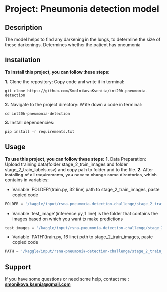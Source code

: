 # Project: Pneumonia detection model
## **Description**
The model helps to find any darkening in the lungs, to determine the size of these darkenings. Determines whether the patient has pneumonia

## **Installation**
**To install this project, you can follow these steps:**

**1.** Clone the repository:
 Copy code and write it in terminal: 
 ~~~terminal
git clone https://github.com/SmolnikovaKseniia/int20h-pneumonia-detection
~~~
 
**2.** Navigate to the project directory:
 Write down a code in terminal: 
 ~~~terminal
cd int20h-pneumonia-detection
~~~

**3.** Install dependencies: 
~~~terminal
pip install -r requirements.txt
~~~

## **Usage**
**To use this project, you can follow these steps:**
 **1.** Data Preparation: Upload training data(folder stage_2_train_images and folder stage_2_train_labels.csv) and copy path to folder and to the file. 
 **2.** After installing of all requirements, you need to change some directories, which contains in variables:
   - Variable 'FOLDER'(train.py, 32 line) path to stage_2_train_images, paste copied code
~~~python
FOLDER = '/kaggle/input/rsna-pneumonia-detection-challenge/stage_2_train_images'
~~~
   - Variable 'test_image'(inference.py, 1 line) is the folder that contains the images based on which you want to make predictions
~~~python
test_images = '/kaggle/input/rsna-pneumonia-detection-challenge/stage_2_test_images'
~~~
   - Variable 'PATH'(train.py, 16 line) path to stage_2_train_images, paste copied code
~~~python
PATH = '/kaggle/input/rsna-pneumonia-detection-challenge/stage_2_train_labels.csv'
~~~

## **Support**
If you have some questions or need some help, contact me :
**smonikova.ksenia@gmail.com**
